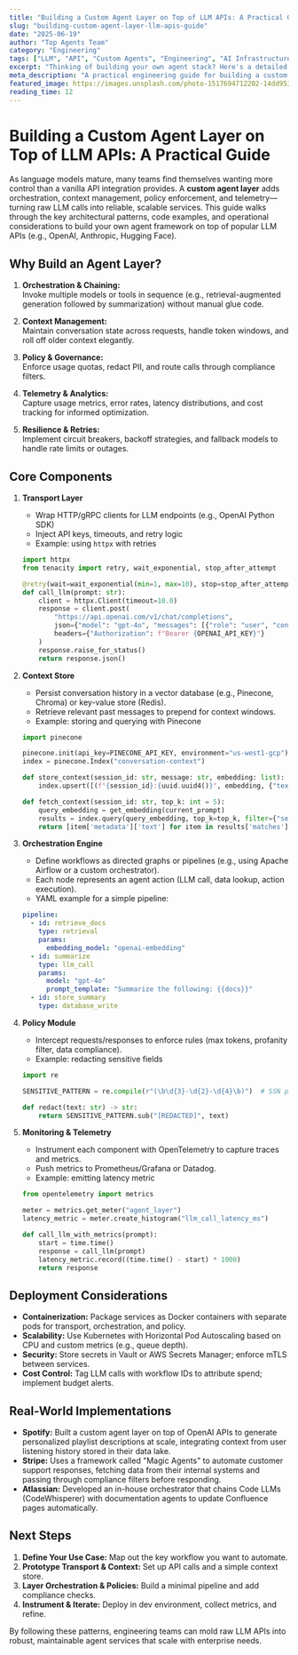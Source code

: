 ```yaml
---
title: "Building a Custom Agent Layer on Top of LLM APIs: A Practical Guide"
slug: "building-custom-agent-layer-llm-apis-guide"
date: "2025-06-19"
author: "Top Agents Team"
category: "Engineering"
tags: ["LLM", "API", "Custom Agents", "Engineering", "AI Infrastructure"]
excerpt: "Thinking of building your own agent stack? Here's a detailed engineering breakdown of what to consider and how to start."
meta_description: "A practical engineering guide for building a custom agent layer on top of LLM APIs, including architecture, tools, and best practices."
featured_image: https://images.unsplash.com/photo-1517694712202-14dd9538aa97?w=800
reading_time: 12
---
```


# Building a Custom Agent Layer on Top of LLM APIs: A Practical Guide

As language models mature, many teams find themselves wanting more control than a vanilla API integration provides. A **custom agent layer** adds orchestration, context management, policy enforcement, and telemetry—turning raw LLM calls into reliable, scalable services. This guide walks through the key architectural patterns, code examples, and operational considerations to build your own agent framework on top of popular LLM APIs (e.g., OpenAI, Anthropic, Hugging Face).

## Why Build an Agent Layer?

1. **Orchestration & Chaining:**  
   Invoke multiple models or tools in sequence (e.g., retrieval-augmented generation followed by summarization) without manual glue code.

2. **Context Management:**  
   Maintain conversation state across requests, handle token windows, and roll off older context elegantly.

3. **Policy & Governance:**  
   Enforce usage quotas, redact PII, and route calls through compliance filters.

4. **Telemetry & Analytics:**  
   Capture usage metrics, error rates, latency distributions, and cost tracking for informed optimization.

5. **Resilience & Retries:**  
   Implement circuit breakers, backoff strategies, and fallback models to handle rate limits or outages.

## Core Components

1. **Transport Layer**  
   - Wrap HTTP/gRPC clients for LLM endpoints (e.g., OpenAI Python SDK)  
   - Inject API keys, timeouts, and retry logic  
   - Example: using `httpx` with retries  
   ```python
   import httpx
   from tenacity import retry, wait_exponential, stop_after_attempt

   @retry(wait=wait_exponential(min=1, max=10), stop=stop_after_attempt(3))
   def call_llm(prompt: str):
       client = httpx.Client(timeout=10.0)
       response = client.post(
           "https://api.openai.com/v1/chat/completions",
           json={"model": "gpt-4o", "messages": [{"role": "user", "content": prompt}]},
           headers={"Authorization": f"Bearer {OPENAI_API_KEY}"}
       )
       response.raise_for_status()
       return response.json()
   ```

2. **Context Store**  
   - Persist conversation history in a vector database (e.g., Pinecone, Chroma) or key-value store (Redis).  
   - Retrieve relevant past messages to prepend for context windows.  
   - Example: storing and querying with Pinecone  
   ```python
   import pinecone

   pinecone.init(api_key=PINECONE_API_KEY, environment="us-west1-gcp")
   index = pinecone.Index("conversation-context")

   def store_context(session_id: str, message: str, embedding: list):
       index.upsert([(f"{session_id}:{uuid.uuid4()}", embedding, {"text": message})])

   def fetch_context(session_id: str, top_k: int = 5):
       query_embedding = get_embedding(current_prompt)
       results = index.query(query_embedding, top_k=top_k, filter={"session_id": session_id})
       return [item['metadata']['text'] for item in results['matches']]
   ```

3. **Orchestration Engine**  
   - Define workflows as directed graphs or pipelines (e.g., using Apache Airflow or a custom orchestrator).  
   - Each node represents an agent action (LLM call, data lookup, action execution).  
   - YAML example for a simple pipeline:  
   ```yaml
   pipeline:
     - id: retrieve_docs
       type: retrieval
       params:
         embedding_model: "openai-embedding"
     - id: summarize
       type: llm_call
       params:
         model: "gpt-4o"
         prompt_template: "Summarize the following: {{docs}}"
     - id: store_summary
       type: database_write
   ```

4. **Policy Module**  
   - Intercept requests/responses to enforce rules (max tokens, profanity filter, data compliance).  
   - Example: redacting sensitive fields  
   ```python
   import re

   SENSITIVE_PATTERN = re.compile(r"(\b\d{3}-\d{2}-\d{4}\b)")  # SSN pattern

   def redact(text: str) -> str:
       return SENSITIVE_PATTERN.sub("[REDACTED]", text)
   ```

5. **Monitoring & Telemetry**  
   - Instrument each component with OpenTelemetry to capture traces and metrics.  
   - Push metrics to Prometheus/Grafana or Datadog.  
   - Example: emitting latency metric  
   ```python
   from opentelemetry import metrics

   meter = metrics.get_meter("agent_layer")
   latency_metric = meter.create_histogram("llm_call_latency_ms")

   def call_llm_with_metrics(prompt):
       start = time.time()
       response = call_llm(prompt)
       latency_metric.record((time.time() - start) * 1000)
       return response
   ```

## Deployment Considerations

- **Containerization:** Package services as Docker containers with separate pods for transport, orchestration, and policy.  
- **Scalability:** Use Kubernetes with Horizontal Pod Autoscaling based on CPU and custom metrics (e.g., queue depth).  
- **Security:** Store secrets in Vault or AWS Secrets Manager; enforce mTLS between services.  
- **Cost Control:** Tag LLM calls with workflow IDs to attribute spend; implement budget alerts.

## Real-World Implementations

- **Spotify:** Built a custom agent layer on top of OpenAI APIs to generate personalized playlist descriptions at scale, integrating context from user listening history stored in their data lake.  
- **Stripe:** Uses a framework called "Magic Agents" to automate customer support responses, fetching data from their internal systems and passing through compliance filters before responding.  
- **Atlassian:** Developed an in-house orchestrator that chains Code LLMs (CodeWhisperer) with documentation agents to update Confluence pages automatically.

## Next Steps

1. **Define Your Use Case:** Map out the key workflow you want to automate.  
2. **Prototype Transport & Context:** Set up API calls and a simple context store.  
3. **Layer Orchestration & Policies:** Build a minimal pipeline and add compliance checks.  
4. **Instrument & Iterate:** Deploy in dev environment, collect metrics, and refine.

By following these patterns, engineering teams can mold raw LLM APIs into robust, maintainable agent services that scale with enterprise needs.